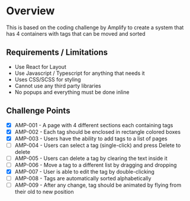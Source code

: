 # Overview

This is based on the coding challenge by Amplify to create a system that has 4 containers with tags that can be moved and sorted

## Requirements / Limitations

- Use React for Layout
- Use Javascript / Typescript for anything that needs it
- Uses CSS/SCSS for styling
- Cannot use any third party libraries
- No popups and everything must be done inline

## Challenge Points

- [x] AMP-001 - A page with 4 different sections each containing tags
- [x] AMP-002 - Each tag should be enclosed in rectangle colored boxes
- [x] AMP-003 - Users have the ability to add tags to a list of pages
- [ ] AMP-004 - Users can select a tag (single-click) and press Delete to delete
- [ ] AMP-005 - Users can delete a tag by clearing the text inside it
- [ ] AMP-006 - Move a tag to a different list by dragging and dropping
- [x] AMP-007 - User is able to edit the tag by double-clicking
- [ ] AMP-008 - Tags are automatically sorted alphabetically
- [ ] AMP-009 - After any change, tag should be animated by flying from their old to new position
